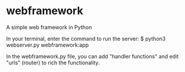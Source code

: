 # webframework
A simple web framework in Python

In your terminal, enter the command to run the server:
$ python3 webserver.py webframework:app

In the webframework.py file, you can add "handler functions" and edit "urls" (router) to rich the functionality.
